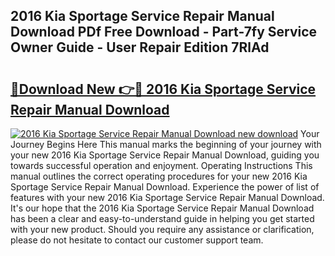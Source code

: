 ## 2016 Kia Sportage Service Repair Manual Download PDf Free Download - Part-7fy Service Owner Guide - User Repair Edition 7RlAd

# <h2><a href="http://bc63305.oget.top/?id=2016+Kia+Sportage+Service+Repair+Manual+Download">🔗Download New 👉🔴 2016 Kia Sportage Service Repair Manual Download</a></h2>

[![2016 Kia Sportage Service Repair Manual Download new download](https://i.imgur.com/5g1atiW.png)](http://bc63305.oget.top/?id=2016+Kia+Sportage+Service+Repair+Manual+Download)
Your Journey Begins Here This manual marks the beginning of your journey with your new 2016 Kia Sportage Service Repair Manual Download, guiding you towards successful operation and enjoyment. Operating Instructions This manual outlines the correct operating procedures for your new 2016 Kia Sportage Service Repair Manual Download. Experience the power of list of features with your new 2016 Kia Sportage Service Repair Manual Download. It's our hope that the 2016 Kia Sportage Service Repair Manual Download has been a clear and easy-to-understand guide in helping you get started with your new product. Should you require any assistance or clarification, please do not hesitate to contact our customer support team.
